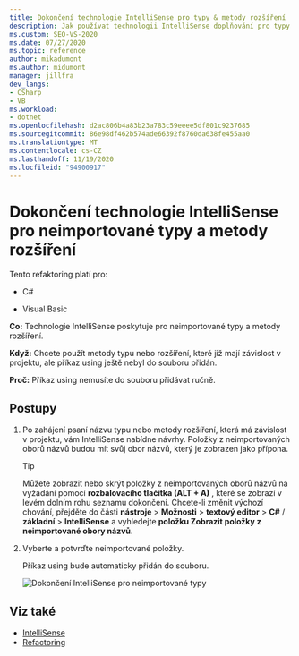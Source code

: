 ```yaml
---
title: Dokončení technologie IntelliSense pro typy & metody rozšíření
description: Jak používat technologii IntelliSense doplňování pro typy a metody rozšíření, které ještě nebyly importovány s `using` direktivou.
ms.custom: SEO-VS-2020
ms.date: 07/27/2020
ms.topic: reference
author: mikadumont
ms.author: midumont
manager: jillfra
dev_langs:
- CSharp
- VB
ms.workload:
- dotnet
ms.openlocfilehash: d2ac806b4a83b23a783c59eeee5df801c9237685
ms.sourcegitcommit: 86e98df462b574ade66392f8760da638fe455aa0
ms.translationtype: MT
ms.contentlocale: cs-CZ
ms.lasthandoff: 11/19/2020
ms.locfileid: "94900917"
---
```

# <a name="intellisense-completion-for-unimported-types-and-extension-methods"></a>Dokončení technologie IntelliSense pro neimportované typy a metody rozšíření

Tento refaktoring platí pro:

- C#

- Visual Basic

**Co:** Technologie IntelliSense poskytuje pro neimportované typy a metody rozšíření.

**Když:** Chcete použít metody typu nebo rozšíření, které již mají závislost v projektu, ale příkaz using ještě nebyl do souboru přidán.

**Proč:** Příkaz using nemusíte do souboru přidávat ručně.

## <a name="how-to"></a>Postupy

1. Po zahájení psaní názvu typu nebo metody rozšíření, která má závislost v projektu, vám IntelliSense nabídne návrhy. Položky z neimportovaných oborů názvů budou mít svůj obor názvů, který je zobrazen jako přípona.

   > [!TIP]
   > Můžete zobrazit nebo skrýt položky z neimportovaných oborů názvů na vyžádání pomocí **rozbalovacího tlačítka (ALT + A)** , které se zobrazí v levém dolním rohu seznamu dokončení. Chcete-li změnit výchozí chování, přejděte do části **nástroje**  >  **Možnosti**  >  **textový editor**  >  **C#**  /  **základní**  >  **IntelliSense** a vyhledejte **položku Zobrazit položky z neimportované obory názvů**.

2. Vyberte a potvrďte neimportované položky.

   Příkaz using bude automaticky přidán do souboru.

   ![Dokončení IntelliSense pro neimportované typy](media/intellisense-completion-unimported-types.png)

## <a name="see-also"></a>Viz také

- [IntelliSense](../using-intellisense.md)
- [Refactoring](../refactoring-in-visual-studio.md)
